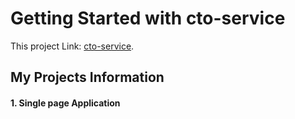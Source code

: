 # Getting Started with cto-service

This project Link:  [cto-service](https://github.com/facebook/create-react-app).

## My Projects Information

#### 1. Single page Application
